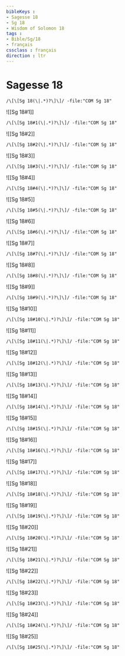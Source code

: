 ```yaml
---
bibleKeys : 
- Sagesse 18
- Sg 18
- Wisdom of Solomon 18
tags : 
- Bible/Sg/18
- français
cssclass : français
direction : ltr
---
```


# Sagesse 18

```query
/\[\[Sg 18(\|.*)?\]\]/ -file:"COM Sg 18"
```



![[Sg 18#1]]

```query
/\[\[Sg 18#1(\|.*)?\]\]/ -file:"COM Sg 18"
```

![[Sg 18#2]]

```query
/\[\[Sg 18#2(\|.*)?\]\]/ -file:"COM Sg 18"
```

![[Sg 18#3]]

```query
/\[\[Sg 18#3(\|.*)?\]\]/ -file:"COM Sg 18"
```

![[Sg 18#4]]

```query
/\[\[Sg 18#4(\|.*)?\]\]/ -file:"COM Sg 18"
```

![[Sg 18#5]]

```query
/\[\[Sg 18#5(\|.*)?\]\]/ -file:"COM Sg 18"
```

![[Sg 18#6]]

```query
/\[\[Sg 18#6(\|.*)?\]\]/ -file:"COM Sg 18"
```

![[Sg 18#7]]

```query
/\[\[Sg 18#7(\|.*)?\]\]/ -file:"COM Sg 18"
```

![[Sg 18#8]]

```query
/\[\[Sg 18#8(\|.*)?\]\]/ -file:"COM Sg 18"
```

![[Sg 18#9]]

```query
/\[\[Sg 18#9(\|.*)?\]\]/ -file:"COM Sg 18"
```

![[Sg 18#10]]

```query
/\[\[Sg 18#10(\|.*)?\]\]/ -file:"COM Sg 18"
```

![[Sg 18#11]]

```query
/\[\[Sg 18#11(\|.*)?\]\]/ -file:"COM Sg 18"
```

![[Sg 18#12]]

```query
/\[\[Sg 18#12(\|.*)?\]\]/ -file:"COM Sg 18"
```

![[Sg 18#13]]

```query
/\[\[Sg 18#13(\|.*)?\]\]/ -file:"COM Sg 18"
```

![[Sg 18#14]]

```query
/\[\[Sg 18#14(\|.*)?\]\]/ -file:"COM Sg 18"
```

![[Sg 18#15]]

```query
/\[\[Sg 18#15(\|.*)?\]\]/ -file:"COM Sg 18"
```

![[Sg 18#16]]

```query
/\[\[Sg 18#16(\|.*)?\]\]/ -file:"COM Sg 18"
```

![[Sg 18#17]]

```query
/\[\[Sg 18#17(\|.*)?\]\]/ -file:"COM Sg 18"
```

![[Sg 18#18]]

```query
/\[\[Sg 18#18(\|.*)?\]\]/ -file:"COM Sg 18"
```

![[Sg 18#19]]

```query
/\[\[Sg 18#19(\|.*)?\]\]/ -file:"COM Sg 18"
```

![[Sg 18#20]]

```query
/\[\[Sg 18#20(\|.*)?\]\]/ -file:"COM Sg 18"
```

![[Sg 18#21]]

```query
/\[\[Sg 18#21(\|.*)?\]\]/ -file:"COM Sg 18"
```

![[Sg 18#22]]

```query
/\[\[Sg 18#22(\|.*)?\]\]/ -file:"COM Sg 18"
```

![[Sg 18#23]]

```query
/\[\[Sg 18#23(\|.*)?\]\]/ -file:"COM Sg 18"
```

![[Sg 18#24]]

```query
/\[\[Sg 18#24(\|.*)?\]\]/ -file:"COM Sg 18"
```

![[Sg 18#25]]

```query
/\[\[Sg 18#25(\|.*)?\]\]/ -file:"COM Sg 18"
```

